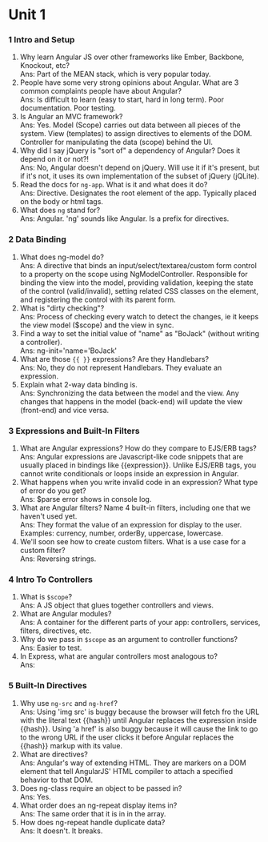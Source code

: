 # Unit 1

### 1 Intro and Setup
1. Why learn Angular JS over other frameworks like Ember, Backbone, Knockout, etc?  
Ans: Part of the MEAN stack, which is very popular today.
2. People have some very strong opinions about Angular.  What are 3 common complaints people have about Angular?  
Ans: Is difficult to learn (easy to start, hard in long term). Poor documentation. Poor testing.
3. Is Angular an MVC framework?  
Ans: Yes. Model (Scope) carries out data between all pieces of the system. View (templates) to assign directives to elements of the DOM. Controller for manipulating the data (scope) behind the UI.
4. Why did I say jQuery is "sort of" a dependency of Angular? Does it depend on it or not?!  
Ans: No, Angular doesn't depend on jQuery. Will use it if it's present, but if it's not, it uses its own implementation of the subset of jQuery (jQLite).
5. Read the docs for `ng-app`. What is it and what does it do?  
Ans: Directive. Designates the root element of the app. Typically placed on the body or html tags.
6. What does `ng` stand for?  
Ans: Angular. 'ng' sounds like Angular. Is a prefix for directives.

### 2 Data Binding
1. What does ng-model do?  
Ans: A directive that binds an input/select/textarea/custom form control to a property on the scope using NgModelController. Responsible for binding the view into the model, providing validation, keeping the state of the control (valid/invalid), setting related CSS classes on the element, and registering the control with its parent form.
2. What is "dirty checking"?  
Ans: Process of checking every watch to detect the changes, ie it keeps the view model ($scope) and the view in sync.
3. Find a way to set the initial value of "name" as "BoJack" (without writing a controller).  
Ans: ng-init='name='BoJack'
4. What are those `{{ }}` expressions?  Are they Handlebars?  
Ans: No, they do not represent Handlebars. They evaluate an expression.
5. Explain what 2-way data binding is.  
Ans: Synchronizing the data between the model and the view. Any changes that happens in the model (back-end) will update the view (front-end) and vice versa.

### 3 Expressions and Built-In Filters
1. What are Angular expressions? How do they compare to EJS/ERB tags?  
Ans: Angular expressions are Javascript-like code snippets that are usually placed in bindings like {{expression}}. Unlike EJS/ERB tags, you cannot write conditionals or loops inside an expression in Angular.
2. What happens when you write invalid code in an expression?  What type of error do you get?  
Ans: $parse error shows in console log.
3. What are Angular filters?  Name 4 built-in filters, including one that we haven't used yet.  
Ans: They format the value of an expression for display to the user. Examples: currency, number, orderBy, uppercase, lowercase.
4. We'll soon see how to create custom filters.  What is a use case for a custom filter?  
Ans: Reversing strings.

### 4 Intro To Controllers
1. What is `$scope`?  
Ans: A JS object that glues together controllers and views.
2. What are Angular modules?  
Ans: A container for the different parts of your app: controllers, services, filters, directives, etc.
3. Why do we pass in `$scope` as an argument to controller functions?  
Ans: Easier to test.
4. In Express, what are angular controllers most analogous to?  
Ans:

### 5 Built-In Directives
1. Why use `ng-src` and `ng-href`?  
Ans: Using 'img src' is buggy because the browser will fetch fro the URL with the literal text {{hash}} until Angular replaces the expression inside {{hash}}. Using 'a href' is also buggy because it will cause the link to go to the wrong URL if the user clicks it before Angular replaces the {{hash}} markup with its value.
2. What are directives?  
Ans: Angular's way of extending HTML. They are markers on a DOM element that tell AngularJS' HTML compiler to attach a specified behavior to that DOM.
3. Does ng-class require an object to be passed in?  
Ans: Yes.
4. What order does an ng-repeat display items in?  
Ans: The same order that it is in in the array.
5. How does ng-repeat handle duplicate data?  
Ans: It doesn't. It breaks.
